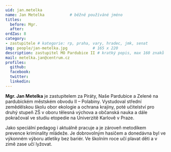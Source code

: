 ```yaml
---
uid: jan.metelka
name: Jan Metelka   		# běžně používáné jméno
titles:
  before: Mgr.
  after:
ordZas: 8
category:
- zastupitele # kategorie: rp, praha, vary, hradec, jmk, senat
img: people/jan-metelka.jpg           # 165 x 220
description: zastupitel MO Pardubice II # kratký popis, max 160 znaků
mail: metelka.jan@centrum.cz
profiles:
  github:
  facebook:
  twitter:
  linkedin:
---
```


**Mgr. Jan Metelka** je zastupitelem za Piráty, Naše Pardubice a Zelené na pardubickém městském obvodu II – Polabiny. Vystudoval střední zemědělskou školu obor ekologie a ochrana krajiny, poté učitelství pro druhý stupeň ZŠ v oboru tělesná výchova a občanská nauka a dále pokračoval ve studiu etopedie na Univerzitě Karlově v Praze.

Jako speciální pedagog i aktuálně pracuje a je zároveň metodikem prevence kriminality mládeže. Je dobrovolným hasičem a donedávna byl ve výkonném výboru atletiky bez bariér. Ve školním roce učí plavat děti a v zimě zase učí lyžovat.

